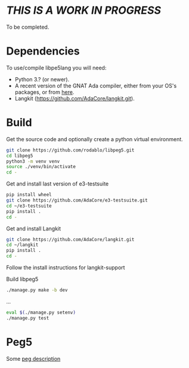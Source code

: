 # _THIS IS A WORK IN PROGRESS_

To be completed.

Dependencies
============

To use/compile libpe5lang you will need:

* Python 3.? (or newer).
* A recent version of the GNAT Ada compiler, either from your OS's packages, or from [here](https://www.adacore.com/download).
* Langkit (https://github.com/AdaCore/langkit.git).


Build
=====

Get the source code and optionally create a python virtual environment.

```sh
git clone https://github.com/rodablo/libpeg5.git
cd libpeg5
python3 -m venv venv
source ./venv/bin/activate
cd -
```

Get and install last version of e3-testsuite

```sh
pip install wheel
git clone https://github.com/AdaCore/e3-testsuite.git
cd ~/e3-testsuite
pip install .
cd -
```

Get and install Langkit

```sh
git clone https://github.com/AdaCore/langkit.git
cd ~/langkit
pip install .
cd -
```

Follow the install instructions for langkit-support

Build libpeg5

```sh
./manage.py make -b dev
```

...

```sh
eval $(./manage.py setenv)
./manage.py test
```

Peg5
====

Some [peg description](./peg5/language/README.md)